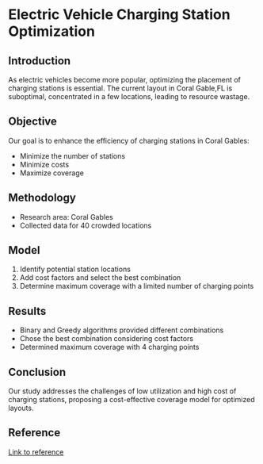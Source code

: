 # Electric Vehicle Charging Station Optimization

## Introduction

As electric vehicles become more popular, optimizing the placement of charging stations is essential. The current layout in Coral Gable,FL is suboptimal, concentrated in a few locations, leading to resource wastage.

## Objective

Our goal is to enhance the efficiency of charging stations in Coral Gables:

- Minimize the number of stations
- Minimize costs
- Maximize coverage

## Methodology

- Research area: Coral Gables
- Collected data for 40 crowded locations

## Model

1. Identify potential station locations
2. Add cost factors and select the best combination
3. Determine maximum coverage with a limited number of charging points

## Results

- Binary and Greedy algorithms provided different combinations
- Chose the best combination considering cost factors
- Determined maximum coverage with 4 charging points

## Conclusion

Our study addresses the challenges of low utilization and high cost of charging stations, proposing a cost-effective coverage model for optimized layouts.

## Reference

[Link to reference](https://www.cbsnews.com/news/why-is-it-so-hard-to-find-chargers-for-electric-cars-utilityregulations-are-partly-to-blame/)
